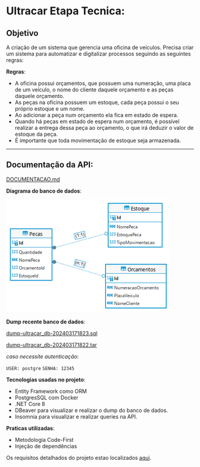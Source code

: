 # Ultracar Etapa Tecnica:

## Objetivo

A criação de um sistema que gerencia uma oficina de veículos.
Precisa criar um sistema para automatizar e digitalizar processos seguindo as seguintes regras:

**Regras**:

* A oficina possui orçamentos, que possuem uma numeração, uma placa de um veículo, o nome do cliente daquele orçamento e as peças daquele orçamento.
* As peças na oficina possuem um estoque, cada peça possui o seu próprio estoque e um nome.
* Ao adicionar a peça num orçamento ela fica em estado de espera.
* Quando há peças em estado de espera num orçamento, é possível realizar a entrega dessa peça ao orçamento, o que irá deduzir o valor de estoque da peça.
* É importante que toda movimentação de estoque seja armazenada.
---

## Documentação da API:

[DOCUMENTACAO.md](DOCUMENTACAO.md)

**Diagrama do banco de dados**:

![diagrama-ultracar-db](/Repo/ultracar_db_diagram.png)

**Dump recente banco de dados**:

[dump-ultracar_db-202403171823.sql](/Repo/dump-ultracar_db-202403171823.sql)

[dump-ultracar_db-202403171822.tar](/Repo/dump-ultracar_db-202403171822.tar)

_caso necessite autenticação_:

 `USER: postgre` 
 `SENHA: 12345`

**Tecnologias usadas no projeto**:

* Entity Framework como ORM
* PostgresSQL com Docker
* .NET Core 8
* DBeaver para visualizar e realizar o dump do banco de dados.
* Insomnia para visualizar e realizar queries na API.

**Praticas utilizadas**:

* Metodologia Code-First
* Injeção de dependências

Os requisitos detalhados do projeto estao localizados [aqui](/Repo/REQUISITOS.md).
